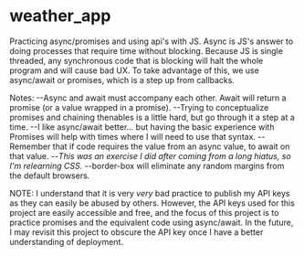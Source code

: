 # weather_app

Practicing async/promises and using api's with JS. Async is JS's answer to doing processes that require time without blocking. Because JS is single threaded, any synchronous code that is blocking will halt the whole program and will cause bad UX. To take advantage of this, we use async/await or promises, which is a step up from callbacks. 

Notes: 
--Async and await must accompany each other. Await will return a promise (or a value wrapped in a promise).
--Trying to conceptualize promises and chaining thenables is a little hard, but go through it a step at a time. 
--I like async/await better... but having the basic experience with Promises will help with times where I will need to use that syntax. 
--Remember that if code requires the value from an async value, to await on that value. 
--*This was an exercise I did after coming from a long hiatus, so I'm relearning CSS.*
--border-box will eliminate any random margins from the default browsers. 

NOTE: I understand that it is very *very* bad practice to publish my API keys as they can easily be abused by others. However, the API keys used for this project are easily accessible and free, and the focus of this project is to practice promises and the equivalent code using async/await. In the future, I may revisit this project to obscure the API key once I have a better understanding of deployment.

